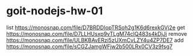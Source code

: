 # goit-nodejs-hw-01
list https://monosnap.com/file/D7BRDDIopTRSoh2g1K6d6rexkGVj2e
get https://monosnap.com/file/D7LLHUsxp9vTLgM74clQ483s4kDjJi
remove https://monosnap.com/file/ULBKBAvERzi5zUXmCvLZY4u4ZP7DE7
add https://monosnap.com/file/sCGZJamgWFjw2b500LRx0CV3z9fsg7
